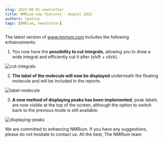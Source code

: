 ```yaml
---
slug: 2023-08-01-newsletter
title: NMRium new features - August 2023
authors: lpatiny
tags: [NMRium, newsletter]
---
```


The latest version of www.nmrium.com includes the following enhancements:

1. You now have the **possibility to cut integrals**, allowing you to draw a wide integral and efficiently cut it after (shift + click).

![cut-integrals](/newsletters/2023/august/cut-integrals.gif)

2. **The label of the molecule will now be displayed** underneath the floating molecule and will be included in the reports.

![label-molecule](/newsletters/2023/august/label-molecule.gif)

3. **A new method of displaying peaks has been implemented**; peak labels are now visible at the top of the screen, although the option to switch back to the previous mode is still available.

![displaying-peaks](/newsletters/2023/august/displaying-peaks.gif)

We are committed to enhancing NMRium. If you have any suggestions, please do not hesitate to contact us.
All the best,
The NMRium team
